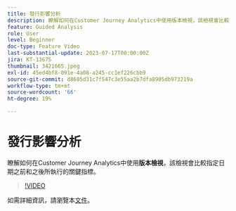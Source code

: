 ```yaml
---
title: 發行影響分析
description: 瞭解如何在Customer Journey Analytics中使用版本檢視，該檢視會比較指定日期之前和之後所執行的關鍵指標。
feature: Guided Analysis
role: User
level: Beginner
doc-type: Feature Video
last-substantial-update: 2023-07-17T00:00:00Z
jira: KT-13675
thumbnail: 3421665.jpeg
exl-id: 45ed4bf8-091e-4a08-a245-cc1ef226cbb9
source-git-commit: d8605d31c7f547c3e55aa2b7dfa8905db973219a
workflow-type: tm+mt
source-wordcount: '66'
ht-degree: 19%

---
```


# 發行影響分析

瞭解如何在Customer Journey Analytics中使用&#x200B;**版本檢視**，該檢視會比較指定日期之前和之後所執行的關鍵指標。

>[!VIDEO](https://video.tv.adobe.com/v/3421665/?learn=on)

如需詳細資訊，請瀏覽本[文件](https://experienceleague.adobe.com/docs/analytics-platform/using/guided-analysis/impact/release.html)。
